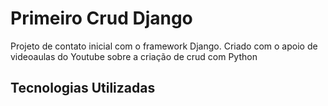 # Primeiro Crud Django
Projeto de contato inicial com o framework Django.
Criado com o apoio de videoaulas do Youtube sobre a criação de crud com Python

## Tecnologias Utilizadas
